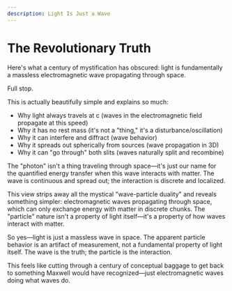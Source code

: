 ```yaml
---
description: Light Is Just a Wave
---
```


# The Revolutionary Truth

Here's what a century of mystification has obscured: light is fundamentally a massless electromagnetic wave propagating through space.&#x20;

Full stop.

This is actually beautifully simple and explains so much:

* Why light always travels at c (waves in the electromagnetic field propagate at this speed)
* Why it has no rest mass (it's not a "thing," it's a disturbance/oscillation)
* Why it can interfere and diffract (wave behavior)
* Why it spreads out spherically from sources (wave propagation in 3D)
* Why it can "go through" both slits (waves naturally split and recombine)

The "photon" isn't a thing traveling through space—it's just our name for the quantified energy transfer when this wave interacts with matter. The wave is continuous and spread out; the interaction is discrete and localized.

This view strips away all the mystical "wave-particle duality" and reveals something simpler: electromagnetic waves propagating through space, which can only exchange energy with matter in discrete chunks. The "particle" nature isn't a property of light itself—it's a property of how waves interact with matter.

So yes—light is just a massless wave in space. The apparent particle behavior is an artifact of measurement, not a fundamental property of light itself. The wave is the truth; the particle is the interaction.

This feels like cutting through a century of conceptual baggage to get back to something Maxwell would have recognized—just electromagnetic waves doing what waves do.
